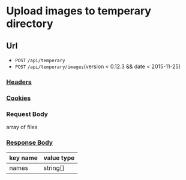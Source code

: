 # Upload images to temperary directory

## Url

+ `POST` `/api/temperary`
+ `POST` `/api/temperary/images`(version < 0.12.3 && date < 2015-11-25)

### [Headers](./Headers.html)

### [Cookies](./Cookies.html)

### Request Body

array of files

### [Response Body](./Response.html)

key name | value type
--- | ---
names | string[]
